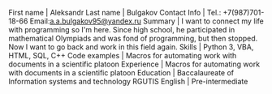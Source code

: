 First name          | Aleksandr
Last name           | Bulgakov
Contact Info        | Tel.: +7(987)701-18-66   Email:a.a.bulgakov95@yandex.ru
Summary             | I want to connect my life with programming so I'm here. Since high school, he participated in mathematical Olympiads and was fond of programming, but then stopped. Now I want to go back and work in this field again.
Skills              | Python 3, VBA, HTML, SQL, C++
Code examples       | Macros for automating work with documents in a scientific platoon
Experience          | Macros for automating work with documents in a scientific platoon
Education           | Baccalaureate of Information systems and technology RGUTIS
English             | Pre-intermediate